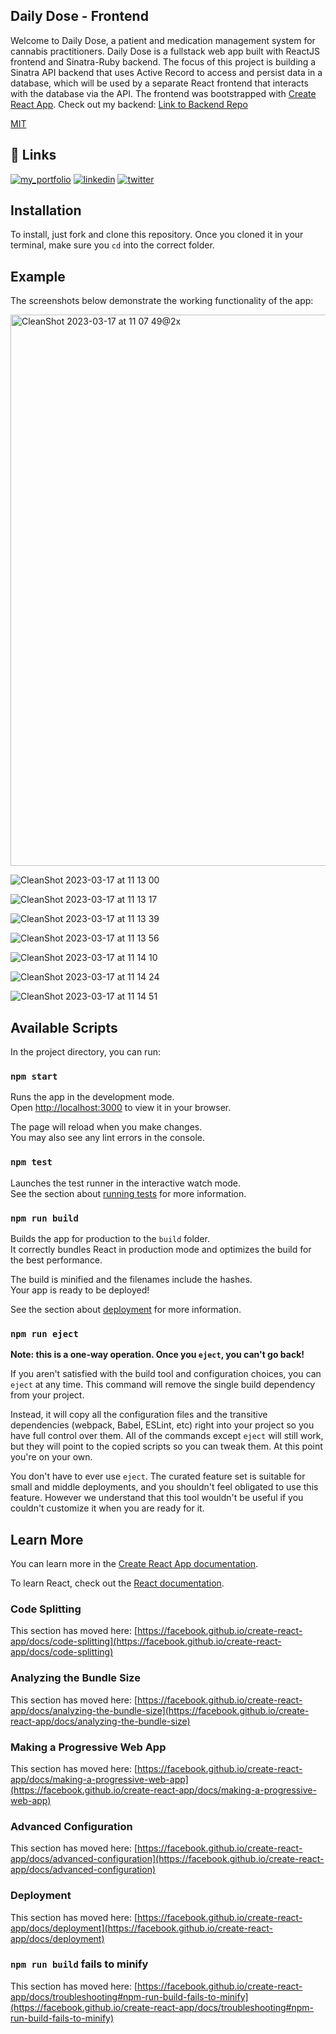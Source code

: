 ## Daily Dose - Frontend

Welcome to Daily Dose, a patient and medication management system for cannabis practitioners. Daily Dose is a fullstack web app built with ReactJS frontend and Sinatra-Ruby backend. The focus of this project is building a Sinatra API backend that uses Active Record to access and persist data in a database, which will be used by a separate React frontend that interacts with the database via the API. The frontend was bootstrapped with [Create React App](https://github.com/facebook/create-react-app). Check out my backend: [Link to Backend Repo](https://github.com/minchulan/phase-3-sinatra-react-project)

[MIT](https://choosealicense.com/licenses/mit/)

## 🔗 Links

[![my_portfolio](https://img.shields.io/badge/my_portfolio-000?style=for-the-badge&logo=ko-fi&logoColor=white)](https://github.com/minchulan)
[![linkedin](https://img.shields.io/badge/linkedin-0A66C2?style=for-the-badge&logo=linkedin&logoColor=white)](https://www.linkedin.com/in/minchulan/)
[![twitter](https://img.shields.io/badge/twitter-1DA1F2?style=for-the-badge&logo=twitter&logoColor=white)](https://twitter.com/itsminchul)

## Installation

To install, just fork and clone this repository. Once you cloned it in your terminal, make sure you `cd` into the correct folder.

## Example

The screenshots below demonstrate the working functionality of the app:


<img width="882" alt="CleanShot 2023-03-17 at 11 07 49@2x" src="https://user-images.githubusercontent.com/108310591/225974092-4424ebf7-6fd7-41be-bb1a-b5f1a626c1b8.png">

![CleanShot 2023-03-17 at 11 13 00](https://user-images.githubusercontent.com/108310591/225974164-41dc7b42-dbfa-4182-a145-64b16030a813.png)

![CleanShot 2023-03-17 at 11 13 17](https://user-images.githubusercontent.com/108310591/225974185-abcf702c-f587-4a37-befc-8d7cc2764755.png)

![CleanShot 2023-03-17 at 11 13 39](https://user-images.githubusercontent.com/108310591/225974197-586c36d9-8a02-4473-94e7-34c947e28f28.png)

![CleanShot 2023-03-17 at 11 13 56](https://user-images.githubusercontent.com/108310591/225974205-f2ba88ce-805a-4674-b18d-552fd9a9ce6e.png)

![CleanShot 2023-03-17 at 11 14 10](https://user-images.githubusercontent.com/108310591/225974212-5a190aa3-c887-4692-b33a-e5e109b9b729.png)

![CleanShot 2023-03-17 at 11 14 24](https://user-images.githubusercontent.com/108310591/225974222-2b7819c1-ee35-481a-9560-c0e0e57add11.png)

![CleanShot 2023-03-17 at 11 14 51](https://user-images.githubusercontent.com/108310591/225974231-7d577931-e219-4521-9681-351ed9122729.png)


## Available Scripts

In the project directory, you can run:

### `npm start`

Runs the app in the development mode.\
Open [http://localhost:3000](http://localhost:3000) to view it in your browser.

The page will reload when you make changes.\
You may also see any lint errors in the console.

### `npm test`

Launches the test runner in the interactive watch mode.\
See the section about [running tests](https://facebook.github.io/create-react-app/docs/running-tests) for more information.

### `npm run build`

Builds the app for production to the `build` folder.\
It correctly bundles React in production mode and optimizes the build for the best performance.

The build is minified and the filenames include the hashes.\
Your app is ready to be deployed!

See the section about [deployment](https://facebook.github.io/create-react-app/docs/deployment) for more information.

### `npm run eject`

**Note: this is a one-way operation. Once you `eject`, you can't go back!**

If you aren't satisfied with the build tool and configuration choices, you can `eject` at any time. This command will remove the single build dependency from your project.

Instead, it will copy all the configuration files and the transitive dependencies (webpack, Babel, ESLint, etc) right into your project so you have full control over them. All of the commands except `eject` will still work, but they will point to the copied scripts so you can tweak them. At this point you're on your own.

You don't have to ever use `eject`. The curated feature set is suitable for small and middle deployments, and you shouldn't feel obligated to use this feature. However we understand that this tool wouldn't be useful if you couldn't customize it when you are ready for it.

## Learn More

You can learn more in the [Create React App documentation](https://facebook.github.io/create-react-app/docs/getting-started).

To learn React, check out the [React documentation](https://reactjs.org/).

### Code Splitting

This section has moved here: [https://facebook.github.io/create-react-app/docs/code-splitting](https://facebook.github.io/create-react-app/docs/code-splitting)

### Analyzing the Bundle Size

This section has moved here: [https://facebook.github.io/create-react-app/docs/analyzing-the-bundle-size](https://facebook.github.io/create-react-app/docs/analyzing-the-bundle-size)

### Making a Progressive Web App

This section has moved here: [https://facebook.github.io/create-react-app/docs/making-a-progressive-web-app](https://facebook.github.io/create-react-app/docs/making-a-progressive-web-app)

### Advanced Configuration

This section has moved here: [https://facebook.github.io/create-react-app/docs/advanced-configuration](https://facebook.github.io/create-react-app/docs/advanced-configuration)

### Deployment

This section has moved here: [https://facebook.github.io/create-react-app/docs/deployment](https://facebook.github.io/create-react-app/docs/deployment)

### `npm run build` fails to minify

This section has moved here: [https://facebook.github.io/create-react-app/docs/troubleshooting#npm-run-build-fails-to-minify](https://facebook.github.io/create-react-app/docs/troubleshooting#npm-run-build-fails-to-minify)
